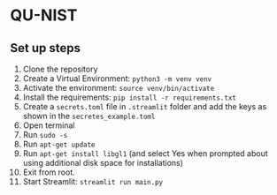 # QU-NIST

## Set up steps

1. Clone the repository
2. Create a Virtual Environment: `python3 -m venv venv`
3. Activate the environment: `source venv/bin/activate`
4. Install the requirements: `pip install -r requirements.txt`
5. Create a `secrets.toml` file in `.streamlit` folder and add the keys as shown in the `secretes_example.toml`
6. Open terminal
7. Run `sudo -s`
8. Run `apt-get update`
9. Run `apt-get install libgl1` (and select Yes when prompted about using additional disk space for installations)
10. Exit from root.
11. Start Streamlit: `streamlit run main.py`

